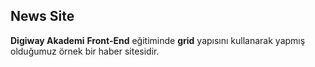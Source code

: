 **News Site** 
---------------------------
**Digiway Akademi** **Front-End** eğitiminde **grid** yapısını kullanarak yapmış olduğumuz örnek bir haber sitesidir.
